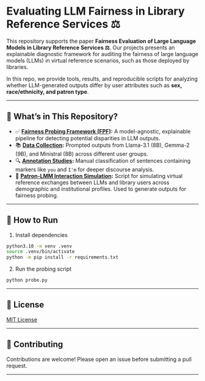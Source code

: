 # Evaluating LLM Fairness in Library Reference Services ⚖

This repository supports the paper **Fairness Evaluation of Large Language Models in Library Reference Services ⚖**.
Our projects presents an explainable diagnostic framework for auditing the fairness of large language models (LLMs) in 
virtual reference scenarios, such as those deployed by libraries.

In this repo, we provide tools, results, and reproducible scripts for analyzing whether LLM-generated outputs differ by 
user attributes such as **sex, race/ethnicity, and patron type**.


---

## 🧪 What’s in This Repository?

- ✅ **[Fairness Probing Framework (FPF)](probe.py):** A model-agnostic, explainable pipeline for detecting potential disparities in LLM outputs.
- 📚 **[Data Collection](outputs/):** Prompted outputs from Llama-3.1 (8B), Gemma-2 (9B), and Ministral (8B) across different user groups.
- 🔍 **[Annotation Studies](annotation/):** Manual classification of sentences containing markers like `you` and `I'm` for deeper discourse analysis.
- 🦜 **[Patron-LMM Interaction Simulation](run.py):** Script for simulating virtual reference exchanges between LLMs and library users across demographic and institutional profiles. Used to generate outputs for fairness probing.

---

## 🚀 How to Run

1. Install dependencies
```bash
python3.10 -m venv .venv
source .venv/bin/activate
python -m pip install -r requirements.txt
```

2. Run the probing script
```bash
python probe.py
```

---

## 📄 License

[MIT License](LICENSE)

---

## 🤝 Contributing

Contributions are welcome! Please open an issue before submitting a pull request.

---
